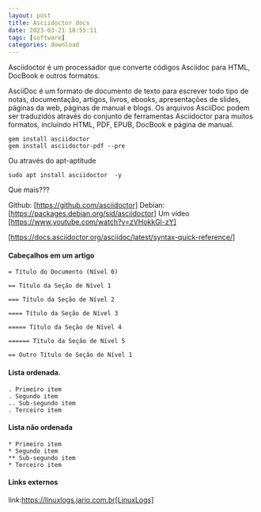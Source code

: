 ```yaml
---
layout: post
title: Asciidoctor docs
date: 2023-03-21 18:55:11 
tags: [software]
categories: download
---  
```


Asciidoctor é um processador que converte códigos Asciidoc para HTML, DocBook e outros formatos. 

AsciiDoc é um formato de documento de texto para escrever todo tipo de notas, documentação, artigos, livros, ebooks, apresentações de slides, páginas da web, páginas de manual e blogs. Os arquivos AsciiDoc podem ser traduzidos através do conjunto de ferramentas Asciidoctor para muitos formatos, incluindo HTML, PDF, EPUB, DocBook e página de manual. 


	gem install asciidoctor
	gem install asciidoctor-pdf --pre

Ou através do apt-aptitude

	sudo apt install asciidoctor  -y 
	
	
Que mais???

Github: [https://github.com/asciidoctor]
Debian: [https://packages.debian.org/sid/asciidoctor]
Um vídeo [https://www.youtube.com/watch?v=zVHokkGl-zY]

[https://docs.asciidoctor.org/asciidoc/latest/syntax-quick-reference/]

#### Cabeçalhos em um artigo
 
```
= Título do Documento (Nível 0)

== Título da Seção de Nível 1

=== Título da Seção de Nível 2

==== Título da Seção de Nível 3

===== Título da Seção de Nível 4

====== Título da Seção de Nível 5

== Outro Título de Seção de Nível 1
```
#### Lista ordenada.

```
. Primeiro item
. Segundo item
.. Sub-segundo item
. Terceiro item
```

#### Lista não ordenada
```
* Primeiro item
* Segundo item
** Sub-segundo item
* Terceiro item
```
	
#### Links externos	

link:https://linuxlogs.jario.com.br[LinuxLogs]
	
